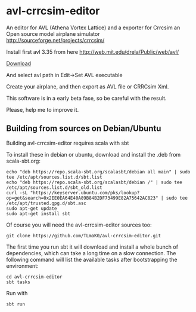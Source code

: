 avl-crrcsim-editor
==================

An editor for AVL (Athena Vortex Lattice) and a exporter for Crrcsim an Open source model airplane simulator http://sourceforge.net/projects/crrcsim/

Install first avl 3.35 from here http://web.mit.edu/drela/Public/web/avl/

[Download](https://github.com/TLmaK0/avl-crrcsim-editor/releases/latest)

And select avl path in Edit->Set AVL executable

Create your airplane, and then export as AVL file or CRRCsim Xml.

This software is in a early beta fase, so be careful with the result.

Please, help me to improve it.


Building from sources on Debian/Ubuntu
--------------------------------------

Building avl-crrcsim-editor requires scala with sbt

To install these in debian or ubuntu, download and install the .deb from scala-sbt.org:

    echo "deb https://repo.scala-sbt.org/scalasbt/debian all main" | sudo tee /etc/apt/sources.list.d/sbt.list
    echo "deb https://repo.scala-sbt.org/scalasbt/debian /" | sudo tee /etc/apt/sources.list.d/sbt_old.list
    curl -sL "https://keyserver.ubuntu.com/pks/lookup?op=get&search=0x2EE0EA64E40A89B84B2DF73499E82A75642AC823" | sudo tee /etc/apt/trusted.gpg.d/sbt.asc
    sudo apt-get update
    sudo apt-get install sbt

Of course you will need the avl-crrcsim-editor sources too:

    git clone https://github.com/TLmaK0/avl-crrcsim-editor.git

The first time you run sbt it will download and install a whole bunch of dependencies, which can take a long time on a slow connection. The following command will list the available tasks after bootstrapping the environment:

    cd avl-crrcsim-editor
    sbt tasks

Run with 

	sbt run
